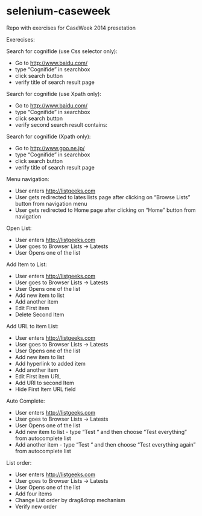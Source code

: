 selenium-caseweek
=================

Repo with exercises for CaseWeek 2014 presetation

Exerecises:

Search for cognifide (use Css selector only):
* Go to http://www.baidu.com/
* type “Cognifide” in searchbox
* click search button
* verify title of search result page

Search for cognifide (use Xpath only):
* Go to http://www.baidu.com/
* type “Cognifide” in searchbox
* click search button
* verify second search result contains: 

Search for cognifide (Xpath only):
* Go to http://www.goo.ne.jp/
* type “Cognifide” in searchbox
* click search button
* verify title of search result page

Menu navigation:
* User enters http://listgeeks.com
* User gets redirected to lates lists page after clicking on “Browse Lists” button from navigation menu
* User gets redirected to Home page after clicking on “Home” button from navigation 

Open List:
* User enters http://listgeeks.com
* User goes to Browser Lists -> Latests
* User Opens one of the list

Add Item to List:
* User enters http://listgeeks.com
* User goes to Browser Lists -> Latests
* User Opens one of the list
* Add new item to list
* Add another item
* Edit First item
* Delete Second Item

Add URL to item List:
* User enters http://listgeeks.com
* User goes to Browser Lists -> Latests
* User Opens one of the list
* Add new item to list
* Add hyperlink to added item
* Add another item
* Edit First item URL
* Add URl to second Item
* Hide First Item URL field

Auto Complete:
* User enters http://listgeeks.com
* User goes to Browser Lists -> Latests
* User Opens one of the list
* Add new item to list - type “Test “ and then choose “Test everything” from autocomplete list
* Add another item - type “Test “ and then choose “Test everything again” from autocomplete list

List order:
* User enters http://listgeeks.com
* User goes to Browser Lists -> Latests
* User Opens one of the list
* Add four items
* Change List order by drag&drop mechanism
* Verify new order







